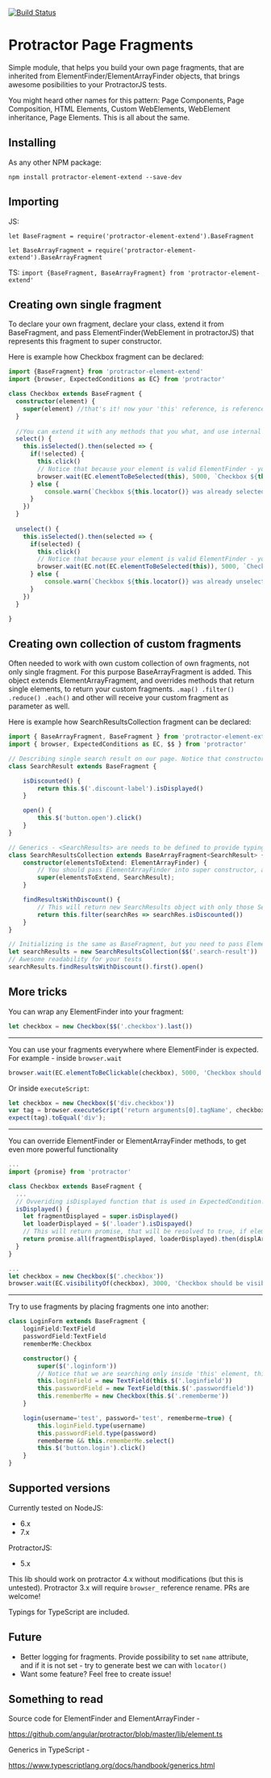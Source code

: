 [![Build Status](https://travis-ci.org/Xotabu4/protractor-element-extend.svg?branch=master)](https://travis-ci.org/Xotabu4/protractor-element-extend)
# Protractor Page Fragments

Simple module, that helps you build your own page fragments, that are inherited from ElementFinder/ElementArrayFinder objects, that brings awesome posibilities to your ProtractorJS tests.

You might heard other names for this pattern: Page Components, Page Composition, HTML Elements, Custom WebElements, WebElement inheritance, Page Elements. This is all about the same.

Installing
---------------------
As any other NPM package:
```
npm install protractor-element-extend --save-dev
```

Importing
----------------------
JS:

`let BaseFragment = require('protractor-element-extend').BaseFragment`

`let BaseArrayFragment = require('protractor-element-extend').BaseArrayFragment`

TS:
`import {BaseFragment, BaseArrayFragment} from 'protractor-element-extend'`


Creating own single fragment
----------------------

To declare your own fragment, declare your class, extend it from BaseFragment, and pass ElementFinder(WebElement in protractorJS) that represents this fragment to super constructor.

Here is example how Checkbox fragment can be declared:
```typescript
import {BaseFragment} from 'protractor-element-extend'
import {browser, ExpectedConditions as EC} from 'protractor'

class Checkbox extends BaseFragment {
  constructor(element) {
    super(element) //that's it! now your 'this' reference, is reference to element passed to super constructor
  }
  
  //You can extend it with any methods that you what, and use internal reference to your element
  select() {
    this.isSelected().then(selected => {
      if(!selected) {
        this.click()
        // Notice that because your element is valid ElementFinder - you can pass it as parameter to ExpectedConditions.
        browser.wait(EC.elementToBeSelected(this), 5000, `Checkbox ${this.locator()} must became selected after click, but it wasn't`)
      } else {
          console.warn(`Checkbox ${this.locator()} was already selected, skipping select`)
      }
    })
  }
  
  unselect() {
    this.isSelected().then(selected => {
      if(selected) {
        this.click()
        // Notice that because your element is valid ElementFinder - you can pass it as parameter to ExpectedConditions!
        browser.wait(EC.not(EC.elementToBeSelected(this)), 5000, `Checkbox ${this.locator()} must became unselected after click, but it wasn't`)
      } else {
          console.warn(`Checkbox ${this.locator()} was already unselected, skipping unselect`)
      }
    })
  }

}
```
Creating own collection of custom fragments
----------------------
Often needed to work with own custom collection of own fragments, not only single fragment. For this purpose BaseArrayFragment is added. This object extends ElementArrayFragment, and overrides methods that return single elements, to return your custom fragments. `.map() .filter() .reduce() .each()` and other will receive your custom fragment as parameter as well.

Here is example how SearchResultsCollection fragment can be declared:
```typescript
import { BaseArrayFragment, BaseFragment } from 'protractor-element-extend'
import { browser, ExpectedConditions as EC, $$ } from 'protractor'

// Describing single search result on our page. Notice that constructor declaration could be skipped, in this case constructor from BaseFragment will be used
class SearchResult extends BaseFragment {

    isDiscounted() {
        return this.$('.discount-label').isDisplayed()
    }

    open() {
        this.$('button.open').click()
    }
}

// Generics - <SearchResults> are needs to be defined to provide typings support.
class SearchResultsCollection extends BaseArrayFragment<SearchResult> {
    constructor(elementsToExtend: ElementArrayFinder) {
        // You should pass ElementArrayFinder into super constructor, and constructor(class) that will be used to wrap each element in your collection
        super(elementsToExtend, SearchResult);
    }

    findResultsWithDiscount() {
        // This will return new SearchResults object with only those SearchResult objects that has isDiscounted == true
        return this.filter(searchRes => searchRes.isDiscounted())
    }
}

// Initializing is the same as BaseFragment, but you need to pass ElementArrayFinder now.
let searchResults = new SearchResultsCollection($$('.search-result'))
// Awesome readability for your tests
searchResults.findResultsWithDiscount().first().open()
```

More tricks
----------------------

You can wrap any ElementFinder into your fragment:
```typescript
let checkbox = new Checkbox($$('.checkbox').last())
```
--------------------------------
You can use your fragments everywhere where ElementFinder is expected. For example - inside `browser.wait`
```typescript
browser.wait(EC.elementToBeClickable(checkbox), 5000, 'Checkbox should be clickable')
```
Or inside `executeScript`:
```typescript
let checkbox = new Checkbox($('div.checkbox'))
var tag = browser.executeScript('return arguments[0].tagName', checkbox);
expect(tag).toEqual('div');
```
--------------------------------
You can override ElementFinder or ElementArrayFinder methods, to get even more powerful functionality
```typescript
...
import {promise} from 'protractor'

class Checkbox extends BaseFragment {
  ...
  // Ovveriding isDisplayed function that is used in ExpectedCondition.visibilityOf()
  isDisplayed() {
    let fragmentDisplayed = super.isDisplayed()
    let loaderDisplayed = $('.loader').isDispayed()
    // This will return promise, that will be resolved to true, if element is displayed, but loader is not displayed.
    return promise.all(fragmentDisplayed, loaderDisplayed).then(displArray=> displArray[0] && !displArray[1])
  }
}

...
let checkbox = new Checkbox($('.checkbox'))
browser.wait(EC.visibilityOf(checkbox), 3000, 'Checkbox should be visible, but loader should not be visible')
```
--------------------------------
Try to use fragments by placing fragments one into another:
```typescript
class LoginForm extends BaseFragment {
    loginField:TextField
    passwordField:TextField
    rememberMe:Checkbox

    constructor() {
        super($('.loginform'))
        // Notice that we are searching only inside 'this' element, this brings additional stability to tests
        this.loginField = new TextField(this.$('.loginfield'))
        this.passwordField = new TextField(this.$('.passwordfield'))
        this.rememberMe = new Checkbox(this.$('.rememberme'))
    }

    login(username='test', password='test', rememberme=true) {
        this.loginField.type(username)
        this.passwordField.type(password)
        rememberme && this.rememberMe.select()
        this.$('button.login').click()
    }
}
```

Supported versions
---------------------
Currently tested on 
NodeJS:
- 6.x
- 7.x

ProtractorJS:
- 5.x

This lib should work on protractor 4.x without modifications (but this is untested). Protractor 3.x will require `browser_` reference rename. PRs are welcome!

Typings for TypeScript are included.


Future
----------------------

- Better logging for fragments. Provide possibility to set `name` attribute, and if it is not set - try to generate best we can with `locator()` 
- Want some feature? Feel free to create issue!


Something to read
----------------------

Source code for ElementFinder and ElementArrayFinder - 

https://github.com/angular/protractor/blob/master/lib/element.ts

Generics in TypeScript - 

https://www.typescriptlang.org/docs/handbook/generics.html

